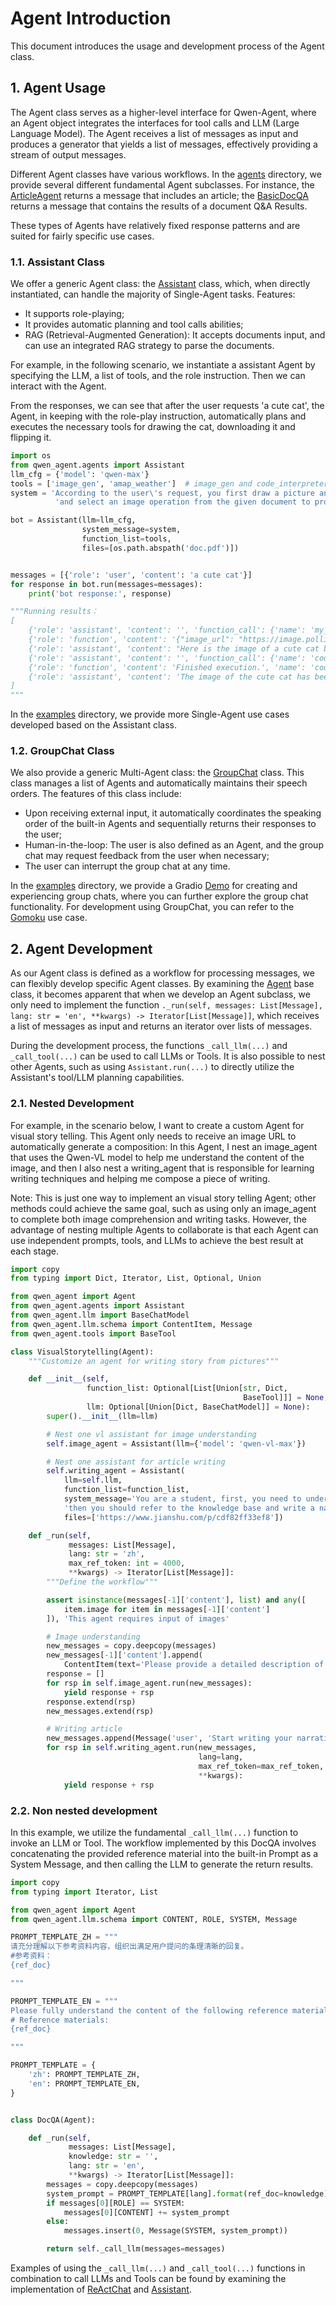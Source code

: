 # Agent Introduction

This document introduces the usage and development process of the Agent class.

## 1. Agent Usage
The Agent class serves as a higher-level interface for Qwen-Agent, where an Agent object integrates the interfaces for tool calls and LLM (Large Language Model).
The Agent receives a list of messages as input and produces a generator that yields a list of messages, effectively providing a stream of output messages.

Different Agent classes have various workflows. In the [agents](../qwen_agent/agents) directory, we provide several different fundamental Agent subclasses.
For instance, the [ArticleAgent](../qwen_agent/agents/article_agent.py) returns a message that includes an article;
the [BasicDocQA](../qwen_agent/agents/doc_qa/basic_doc_qa.py) returns a message that contains the results of a document Q&A Results.

These types of Agents have relatively fixed response patterns and are suited for fairly specific use cases.

### 1.1. Assistant Class
We offer a generic Agent class: the [Assistant](../qwen_agent/agents/assistant.py) class,
which, when directly instantiated, can handle the majority of Single-Agent tasks.
Features:
- It supports role-playing;
- It provides automatic planning and tool calls abilities;
- RAG (Retrieval-Augmented Generation): It accepts documents input, and can use an integrated RAG strategy to parse the documents.

For example, in the following scenario, we instantiate a assistant Agent by specifying the LLM, a list of tools, and the role instruction.
Then we can interact with the Agent.

From the responses, we can see that after the user requests 'a cute cat',
the Agent, in keeping with the role-play instruction, automatically plans and executes the necessary tools for drawing the cat, downloading it and flipping it.

```py
import os
from qwen_agent.agents import Assistant
llm_cfg = {'model': 'qwen-max'}
tools = ['image_gen', 'amap_weather']  # image_gen and code_interpreter is a built-in tool in Qwen-Agent
system = 'According to the user\'s request, you first draw a picture and then automatically run code to download the picture ' + \
          'and select an image operation from the given document to process the image'

bot = Assistant(llm=llm_cfg,
                system_message=system,
                function_list=tools,
                files=[os.path.abspath('doc.pdf')])


messages = [{'role': 'user', 'content': 'a cute cat'}]
for response in bot.run(messages=messages):
    print('bot response:', response)

"""Running results：
[
    {'role': 'assistant', 'content': '', 'function_call': {'name': 'my_image_gen', 'arguments': '{"prompt": "a cute cat"}'}},
    {'role': 'function', 'content': '{"image_url": "https://image.pollinations.ai/prompt/a%20cute%20cat"}', 'name': 'my_image_gen'},
    {'role': 'assistant', 'content': "Here is the image of a cute cat based on your description:\n\n![](https://image.pollinations.ai/prompt/a%20cute%20cat)\n\nNow, let's proceed with downloading this image and performing an operation such as flipping it."},
    {'role': 'assistant', 'content': '', 'function_call': {'name': 'code_interpreter', 'arguments': '```py\nfrom PIL import Image\nimport requests\n\n# Downloading the cute cat image\nurl = "https://image.pollinations.ai/prompt/a%20cute%20cat"\nresponse = requests.get(url)\nwith open("cute_cat.jpg", \'wb\') as file:\n    file.write(response.content)\n\n# Flipping the image horizontally\ndef flip_image_horizontally(filename):\n    img = Image.open(filename)\n    flipped_img = img.transpose(Image.FLIP_LEFT_RIGHT)\n    flipped_img.save("flipped_cute_cat.jpg")\n    return flipped_img\n\n# Performing the horizontal flip\nflipped_cat = flip_image_horizontally("cute_cat.jpg")\n```'}},
    {'role': 'function', 'content': 'Finished execution.', 'name': 'code_interpreter'},
    {'role': 'assistant', 'content': 'The image of the cute cat has been downloaded and flipped horizontally. The flipped image has been saved as "flipped_cute_cat.jpg". Since we\'re in a text-based environment, I can\'t display the actual image here, but you can check it out at the location where the script was executed.'}
]
"""
```

In the [examples](../examples) directory,
we provide more Single-Agent use cases developed based on the Assistant class.

### 1.2. GroupChat Class
We also provide a generic Multi-Agent class: the [GroupChat](../qwen_agent/agents/group_chat.py) class. This class manages a list of Agents and automatically maintains their speech orders.
The features of this class include:
- Upon receiving external input, it automatically coordinates the speaking order of the built-in Agents and sequentially returns their responses to the user;
- Human-in-the-loop: The user is also defined as an Agent, and the group chat may request feedback from the user when necessary;
- The user can interrupt the group chat at any time.

In the [examples](../examples) directory, we provide a Gradio [Demo](../examples/group_chat_demo.py) for creating and experiencing group chats,
where you can further explore the group chat functionality.
For development using GroupChat, you can refer to the [Gomoku](../examples/group_chat_chess.py) use case.

## 2. Agent Development

As our Agent class is defined as a workflow for processing messages, we can flexibly develop specific Agent classes.
By examining the [Agent](../qwen_agent/agent.py) base class, it becomes apparent that when we develop an Agent subclass, we only need to implement the function
`._run(self, messages: List[Message], lang: str = 'en', **kwargs) -> Iterator[List[Message]]`,
which receives a list of messages as input and returns an iterator over lists of messages.

During the development process, the functions `_call_llm(...)` and `_call_tool(...)` can be used to call LLMs or Tools.
It is also possible to nest other Agents, such as using `Assistant.run(...)` to directly utilize the Assistant's tool/LLM planning capabilities.

### 2.1. Nested Development
For example, in the scenario below, I want to create a custom Agent for visual story telling.
This Agent only needs to receive an image URL to automatically generate a composition:
In this Agent, I nest an image_agent that uses the Qwen-VL model to help me understand the content of the image,
and then I also nest a writing_agent that is responsible for learning writing techniques and helping me compose a piece of writing.

Note: This is just one way to implement an visual story telling Agent; other methods could achieve the same goal, such as using only an image_agent to complete both image comprehension and writing tasks.
However, the advantage of nesting multiple Agents to collaborate is that each Agent can use independent prompts, tools, and LLMs to achieve the best result at each stage.

```py
import copy
from typing import Dict, Iterator, List, Optional, Union

from qwen_agent import Agent
from qwen_agent.agents import Assistant
from qwen_agent.llm import BaseChatModel
from qwen_agent.llm.schema import ContentItem, Message
from qwen_agent.tools import BaseTool

class VisualStorytelling(Agent):
    """Customize an agent for writing story from pictures"""

    def __init__(self,
                 function_list: Optional[List[Union[str, Dict,
                                                    BaseTool]]] = None,
                 llm: Optional[Union[Dict, BaseChatModel]] = None):
        super().__init__(llm=llm)

        # Nest one vl assistant for image understanding
        self.image_agent = Assistant(llm={'model': 'qwen-vl-max'})

        # Nest one assistant for article writing
        self.writing_agent = Assistant(
            llm=self.llm,
            function_list=function_list,
            system_message='You are a student, first, you need to understand the content of the picture,' +
            'then you should refer to the knowledge base and write a narrative essay of 800 words based on the picture.',
            files=['https://www.jianshu.com/p/cdf82ff33ef8'])

    def _run(self,
             messages: List[Message],
             lang: str = 'zh',
             max_ref_token: int = 4000,
             **kwargs) -> Iterator[List[Message]]:
        """Define the workflow"""

        assert isinstance(messages[-1]['content'], list) and any([
            item.image for item in messages[-1]['content']
        ]), 'This agent requires input of images'

        # Image understanding
        new_messages = copy.deepcopy(messages)
        new_messages[-1]['content'].append(
            ContentItem(text='Please provide a detailed description of all the details of this image'))
        response = []
        for rsp in self.image_agent.run(new_messages):
            yield response + rsp
        response.extend(rsp)
        new_messages.extend(rsp)

        # Writing article
        new_messages.append(Message('user', 'Start writing your narrative essay based on the above image content!'))
        for rsp in self.writing_agent.run(new_messages,
                                          lang=lang,
                                          max_ref_token=max_ref_token,
                                          **kwargs):
            yield response + rsp
```

### 2.2. Non nested development

In this example, we utilize the fundamental `_call_llm(...)` function to invoke an LLM or Tool.
The workflow implemented by this DocQA involves concatenating the provided reference material into the built-in Prompt as a System Message,
and then calling the LLM to generate the return results.

```py
import copy
from typing import Iterator, List

from qwen_agent import Agent
from qwen_agent.llm.schema import CONTENT, ROLE, SYSTEM, Message

PROMPT_TEMPLATE_ZH = """
请充分理解以下参考资料内容，组织出满足用户提问的条理清晰的回复。
#参考资料：
{ref_doc}

"""

PROMPT_TEMPLATE_EN = """
Please fully understand the content of the following reference materials and organize a clear response that meets the user's questions.
# Reference materials:
{ref_doc}

"""

PROMPT_TEMPLATE = {
    'zh': PROMPT_TEMPLATE_ZH,
    'en': PROMPT_TEMPLATE_EN,
}


class DocQA(Agent):

    def _run(self,
             messages: List[Message],
             knowledge: str = '',
             lang: str = 'en',
             **kwargs) -> Iterator[List[Message]]:
        messages = copy.deepcopy(messages)
        system_prompt = PROMPT_TEMPLATE[lang].format(ref_doc=knowledge)
        if messages[0][ROLE] == SYSTEM:
            messages[0][CONTENT] += system_prompt
        else:
            messages.insert(0, Message(SYSTEM, system_prompt))

        return self._call_llm(messages=messages)

```

Examples of using the `_call_llm(...)` and `_call_tool(...)` functions in combination to call LLMs and Tools can be found by examining the implementation of [ReActChat](../qwen_agent/agents/react_chat.py) and [Assistant](../qwen_agent/agents/assistant.py).
